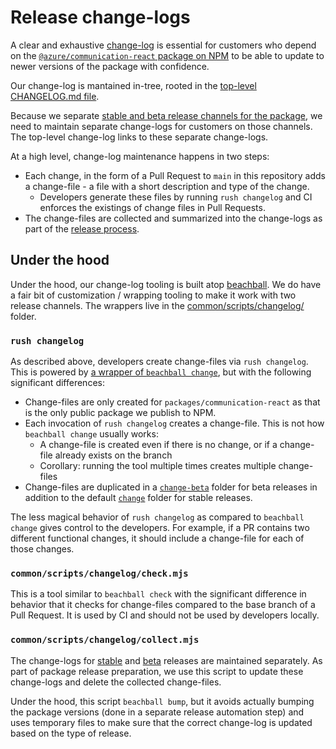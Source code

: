 # Release change-logs

A clear and exhaustive [change-log](https://en.wikipedia.org/wiki/Changelog) is essential for customers who depend on the [`@azure/communication-react` package on NPM](https://www.npmjs.com/package/@azure/communication-react) to be able to update to newer versions of the package with confidence.

Our change-log is mantained in-tree, rooted in the [top-level CHANGELOG.md file](../../CHANGELOG.md).

Because we separate [stable and beta release channels for the package](./beta-only-features.md), we need to maintain separate change-logs for customers on those channels. The top-level change-log links to these separate change-logs.

At a high level, change-log maintenance happens in two steps:

- Each change, in the form of a Pull Request to `main` in this repository adds a change-file - a file with a short description and type of the change.
  - Developers generate these files by running `rush changelog` and CI enforces the existings of change files in Pull Requests.
- The change-files are collected and summarized into the change-logs as part of the [release process](../releases/creating-a-release.md).

## Under the hood

Under the hood, our change-log tooling is built atop [beachball](https://microsoft.github.io/beachball/overview/getting-started.html). We do have a fair bit of customization / wrapping tooling to make it work with two release channels. The wrappers live in the [common/scripts/changelog/](../../common/scripts/changelog/) folder.

### `rush changelog`

As described above, developers create change-files via `rush changelog`. This is powered by [a wrapper of `beachball change`](../../common/scripts/changelog/change.mjs), but with the following significant differences:

- Change-files are only created for `packages/communication-react` as that is the only public package we publish to NPM.
- Each invocation of `rush changelog` creates a change-file. This is not how `beachball change` usually works:
  - A change-file is created even if there is no change, or if a change-file already exists on the branch
  - Corollary: running the tool multiple times creates multiple change-files
- Change-files are duplicated in a [`change-beta`](../../change-beta) folder for beta releases in addition to the default [`change`](../../change) folder for stable releases.

The less magical behavior of `rush changelog` as compared to `beachball change` gives control to the developers. For example, if a PR contains two different functional changes, it should include a change-file for each of those changes.

### `common/scripts/changelog/check.mjs`

This is a tool similar to `beachball check` with the significant difference in behavior that it checks for change-files compared to the base branch of a Pull Request. It is used by CI and should not be used by developers locally.

### `common/scripts/changelog/collect.mjs`

The change-logs for [stable](../../packages/communication-react/CHANGELOG.stable.md) and [beta](../../packages/communication-react/CHANGELOG.beta.md) releases are maintained separately. As part of package release preparation, we use this script to update these change-logs and delete the collected change-files.

Under the hood, this script `beachball bump`, but it avoids actually bumping the package versions (done in a separate release automation step) and uses temporary files to make sure that the correct change-log is updated based on the type of release.

